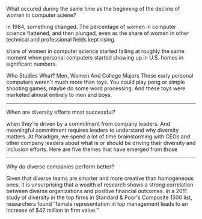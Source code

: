 What occured during the same time as the beginning of the decline of women in computer sciene?

in 1984, something changed. The percentage of women in computer science flattened, and then plunged, even as the share of women in other technical and professional fields kept rising.

share of women in computer science started falling at roughly the same moment when personal computers started showing up in U.S. homes in significant numbers.

Who Studies What? Men, Women And College Majors These early personal computers weren't much more than toys. You could play pong or simple shooting games, maybe do some word processing. And these toys were marketed almost entirely to men and boys.

-------------------------

When are diversity efforts most successful?

when they’re driven by a commitment from company leaders. And meaningful commitment requires leaders to understand why diversity matters. At Paradigm, we spend a lot of time brainstorming with CEOs and other company leaders about what is or should be driving their diversity and inclusion efforts. Here are five themes that have emerged from those

-------------------------

Why do diverse companies perform better?


Given that diverse teams are smarter and more creative than homogeneous ones, it is unsurprising that a wealth of research shows a strong correlation between diverse organizations and positive financial outcomes. In a 2011 study of diversity in the top firms in Standard & Poor's Composite 1500 list, researchers found “female representation in top management leads to an increase of $42 million in firm value.”


